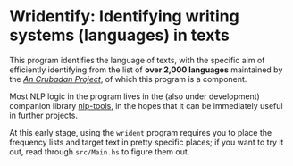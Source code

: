 # Wridentify: Identifying writing systems (languages) in texts

This program identifies the language of texts, with the specific aim
of efficiently identifying from the list of **over 2,000 languages**
maintained by the [*An Crubadan Project*](http://crubadan.org), of
which this program is a component.

Most NLP logic in the program lives in the (also under development)
companion library
[nlp-tools](https://github.com/RoboNickBot/nlp-tools), in the hopes
that it can be immediately useful in further projects.

At this early stage, using the ```wrident``` program requires you to
place the frequency lists and target text in pretty specific places;
if you want to try it out, read through ```src/Main.hs``` to figure
them out.

